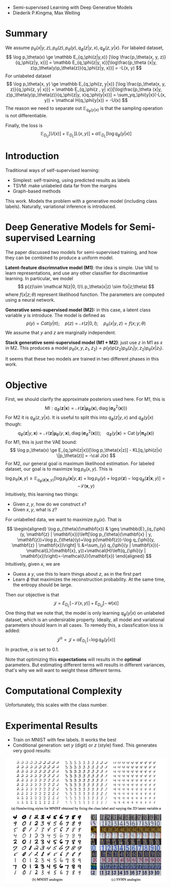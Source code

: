 * Semi-supervised Learning with Deep Generative Models
* Diederik P.Kingma, Max Welling

# Summary

We assume $p_\theta(x|y, z), p_\theta(z), p_\theta(y), q_\phi(z|y, x), q_\phi(z, y|x)$. For labaled dataset,
$$
\log p_\theta(x) \ge \mathbb E_{q_\phi(z|y,x)} [\log \frac{p_\theta(x, y, z)}{q_\phi(z|y, x)}] = \mathbb E_{q_\phi(z|y, x)}[\log\frac{p_\theta (x|y, z)p_\theta(y)p_\theta(z)}{q_\phi(z|y, x)}] = -L(x, y)
$$
For unlabeled dataset
$$
\log p_\theta(x, y) \ge \mathbb E_{q_\phi(z, y|x)} [\log \frac{p_\theta(x, y, z)}{q_\phi(z, y| x)}] = \mathbb E_{q_\phi(z , y| x)}[\log\frac{p_\theta (x|y, z)p_\theta(y)p_\theta(z)}{q_\phi(z|y, x)q_\phi(y|x)}] = \sum_yq_\phi(y|x)(-L(x, y)) + \mathcal H(q_\phi(y|x)) = -U(x)
$$
The reason we need to separate out $\mathbb E_{q_\phi(y|x)}$ is that the sampling operation is not differentiable.

Finally, the loss is
$$
\mathbb E_{D_U}[U(x)] + \mathbb E_{D_L}[L(x, y)] + \alpha  \mathbb E_{D_L}[\log q_\phi(y|x)]
$$








# Introduction

Traditional ways of self-supervised learning:

* Simplest: self-training, using predicted results as labels
* TSVM: make unlabeled data far from the margins
* Graph-based methods

This work. Models the problem with a generative model (including class labels). Naturally, variational inference is introduced.

# Deep Generative Models for Semi-supervised Learning

The paper discussed two models for semi-supervised training, and how they can be combined to produce a uniform model.

**Latent-feature discrimnative model (M1)**: the idea is simple. Use VAE to learn representations, and use any other classifier for discrimantive learning. In particular, we model
$$
p(z)\sim \mathcal N(z|0, I)\\
p_\theta(x|z) \sim f(x|z;\theta)
$$
where $f(x|z;\theta)$ represent likelihood function. The parameters are computed using a neural network.

**Generative semi-supervised model (M2):** in this case, a latent class variable $y$ is introduce. The model is defined as
$$
p(y) = Cat(y|\pi);\quad p(z) = \mathcal N(z|0, I);\quad p_\theta(x|y, z) = f(x; y;\theta)
$$
We assume that $y$ and $z$ are marginally independent. 

**Stack generative semi-supervised model (M1 + M2)**: just use $z$ in M1 as $x$ in M2. This produces a model $p_\theta(x, y, z_1, z_2) = p(y)p(z_2)p_\theta(z_1|y, z_2)p_\theta(x|z_1)$. 

It seems that these two models are trained in two different phases in this work.

# Objective

First, we should clarify the approximate posteriors used here. For M1, this is
$$
\mathrm{Ml} : q_{\phi}(\mathbf{z} | \mathbf{x})=\mathcal{N}\left(\mathbf{z} | \boldsymbol{\mu}_{\phi}(\mathbf{x}), \operatorname{diag}\left(\boldsymbol{\sigma}_{\phi}^{2}(\mathbf{x})\right)\right)
$$
For M2 it is $q_\phi(z,y| x)$. It is useful to split this into $q_\phi(z|y, x)$ and $q_\phi(y|x)$ though:
$$
q_{\phi}(\mathbf{z} | y, \mathbf{x})=\mathcal{N}\left(\mathbf{z} | \boldsymbol{\mu}_{\phi}(y, \mathbf{x}), \operatorname{diag}\left(\boldsymbol{\sigma}_{\phi}^{2}(\mathbf{x})\right)\right) ; \quad q_{\phi}(y | \mathbf{x})=\operatorname{Cat}\left(y | \boldsymbol{\pi}_{\phi}(\mathbf{x})\right)
$$
For M1, this is just the VAE bound:
$$
\log p_\theta(x) \ge E_{q_\phi(z|x)}[\log p_\theta(x|z)] - KL[q_\phi(z|x) \|p_\theta(z)] = -\cal J(x)
$$
For M2, our general goal is maximum likelihood estimation. For labeled dataset, our goal is to maximize $\log p_\theta(x, y)$. This is
$$
\log p_{\theta}(\mathbf{x}, y) \geq \mathbb{E}_{q_{\phi}(\mathbf{z} | \mathbf{x}, y)}\left[\log p_{\theta}(\mathbf{x} | y, \mathbf{z})+\log p_{\theta}(y)+\log p(\mathbf{z})-\log q_{\phi}(\mathbf{z} | \mathbf{x}, y)\right]=-\mathcal{L}(\mathbf{x}, y)
$$
Intuitively, this learning two things: 

* Given $z, y$, how do we construct $x$? 
* Given $x, y$, what is $z$?

For unlabelled data, we want to maximize $p_\theta(x)$. That is
$$
\begin{aligned} \log p_{\theta}(\mathbf{x}) & \geq \mathbb{E}_{q_{\phi}(y, \mathbf{z} | \mathbf{x})}\left[\log p_{\theta}(\mathbf{x} | y, \mathbf{z})+\log p_{\theta}(y)+\log p(\mathbf{z})-\log q_{\phi}(y, \mathbf{z} | \mathbf{x})\right] \\ &=\sum_{y} q_{\phi}(y | \mathbf{x})(-\mathcal{L}(\mathbf{x}, y))+\mathcal{H}\left(q_{\phi}(y | \mathbf{x})\right)=-\mathcal{U}(\mathbf{x}) \end{aligned}
$$
Intuitively, given $x$, we are

* Guess a $y$, use this to learn things about $z$, as in the first part
* Learn $\phi$ that maximizes the reconstruction probability. At the same time, the entropy should be large.

Then our objective is that
$$
\mathcal J = E_{D_L}[-\mathcal L(x, y)] + E_{D_U}[-\mathcal U(x)]
$$
One thing that we note that, the model is only learning $q_\phi(y|x)$ on unlabeled dataset, which is an undersirable property. Ideally, all model and variational parameters should learn in all cases. To remedy this, a classfication loss is added:
$$
\mathcal J^\alpha = \mathcal J + \alpha E_{D_L}[-\log q_\phi(y|x)]
$$
In practive, $\alpha$ is set to 0.1.

Note that optimizing this **expectations** will results in the **optimal** parameters. But estimating different terms will results in different variances, that's why we will want to weight these different terms.

# Computational Complexity

Unfortunately, this scales with the class number.

# Experimental Results

* Train on MNIST with few labels. It works the best
* Conditional generation: set $y$ (digit) or $z$ (style) fixed. This generates very good results:

![F1](Pics/F1.png)













